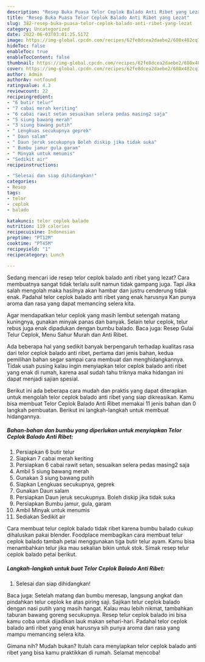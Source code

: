 ```yaml
---
description: "Resep Buka Puasa Telor Ceplok Balado Anti Ribet yang Lezat"
title: "Resep Buka Puasa Telor Ceplok Balado Anti Ribet yang Lezat"
slug: 382-resep-buka-puasa-telor-ceplok-balado-anti-ribet-yang-lezat
category: Uncategorized
date: 2022-06-03T03:01:25.517Z
image: https://img-global.cpcdn.com/recipes/62fe8dcea2daebe2/680x482cq70/telor-ceplok-balado-anti-ribet-foto-resep-utama.jpg
hideToc: false
enableToc: true
enableTocContent: false
thumbnail: https://img-global.cpcdn.com/recipes/62fe8dcea2daebe2/680x482cq70/telor-ceplok-balado-anti-ribet-foto-resep-utama.jpg
cover: https://img-global.cpcdn.com/recipes/62fe8dcea2daebe2/680x482cq70/telor-ceplok-balado-anti-ribet-foto-resep-utama.jpg
author: Admin
authorAv: notfound
ratingvalue: 4.3
reviewcount: 22
recipeingredient:
- "6 butir telur"
- "7 cabai merah keriting"
- "6 cabai rawit setan sesuaikan selera pedas masing2 saja"
- "5 siung bawang merah"
- "3 siung bawang putih"
- " Lengkuas secukupnya geprek"
- " Daun salam"
- " Daun jeruk secukupnya Boleh diskip jika tidak suka"
- " Bumbu jamur gula garam"
- " Minyak untuk menumis"
- "Sedikit air"
recipeinstructions:

- "Selesai dan siap dihidangkan!"
categories:
- Resep
tags:
- telor
- ceplok
- balado

katakunci: telor ceplok balado 
nutrition: 119 calories
recipecuisine: Indonesian
preptime: "PT12M"
cooktime: "PT45M"
recipeyield: "1"
recipecategory: Lunch

---
```



Sedang mencari ide resep telor ceplok balado anti ribet yang lezat? Cara membuatnya sangat tidak terlalu sulit namun tidak gampang juga. Tapi Jika salah mengolah maka hasilnya akan hambar dan justru cenderung tidak enak. Padahal telor ceplok balado anti ribet yang enak harusnya Kan punya aroma dan rasa yang dapat memancing selera kita.


Agar mendapatkan telur ceplok yang masih lembut setengah matang kuningnya, gunakan minyak panas dan banyak. Selain telur ceplok, telur rebus juga enak dipadukan dengan bumbu balado. Baca juga: Resep Gulai Telur Ceplok, Menu Sahur Murah dan Anti Ribet.

Ada beberapa hal yang sedikit banyak berpengaruh terhadap kualitas rasa dari telor ceplok balado anti ribet, pertama dari jenis bahan, kedua pemilihan bahan segar sampai cara membuat dan menghidangkannya. Tidak usah pusing kalau ingin menyiapkan telor ceplok balado anti ribet yang enak di rumah, karena asal sudah tahu triknya maka hidangan ini dapat menjadi sajian spesial.


Berikut ini ada beberapa cara mudah dan praktis yang dapat diterapkan untuk mengolah telor ceplok balado anti ribet yang siap dikreasikan. Kamu bisa membuat Telor Ceplok Balado Anti Ribet memakai 11 jenis bahan dan 0 langkah pembuatan. Berikut ini langkah-langkah untuk membuat hidangannya.

<!--inarticleads1-->

##### Bahan-bahan dan bumbu yang diperlukan untuk menyiapkan Telor Ceplok Balado Anti Ribet:

1. Persiapkan 6 butir telur
1. Siapkan 7 cabai merah keriting
1. Persiapkan 6 cabai rawit setan, sesuaikan selera pedas masing2 saja
1. Ambil 5 siung bawang merah
1. Gunakan 3 siung bawang putih
1. Siapkan  Lengkuas secukupnya, geprek
1. Gunakan  Daun salam
1. Persiapkan  Daun jeruk secukupnya. Boleh diskip jika tidak suka
1. Persiapkan  Bumbu jamur, gula, garam
1. Ambil  Minyak untuk menumis
1. Sediakan Sedikit air


Cara membuat telur ceplok balado tidak ribet karena bumbu balado cukup dihaluskan pakai blender. Foodplace membagikan cara membuat telur ceplok balado tambah petai menggunakan tiga butir telur ayam. Kamu bisa menambahkan telur jika mau sekalian bikin untuk stok. Simak resep telur ceplok balado petai berikut. 

<!--inarticleads2-->

##### Langkah-langkah untuk buat Telor Ceplok Balado Anti Ribet:


1. Selesai dan siap dihidangkan!

Baca juga: Setelah matang dan bumbu meresap, langsung angkat dan pindahkan telur ceplok ke atas piring saji. Sajikan telur ceplok balado dengan nasi putih yang masih hangat. Kalau mau lebih nikmat, tambahkan taburan bawang goreng secukupnya. Resep telur ceplok balado ini bisa kamu coba untuk dijadikan lauk makan sehari-hari. Padahal telor ceplok balado anti ribet yang enak harusnya sih punya aroma dan rasa yang mampu memancing selera kita. 

Gimana nih? Mudah bukan? Itulah cara menyiapkan telor ceplok balado anti ribet yang bisa kamu praktikkan di rumah. Selamat mencoba!
